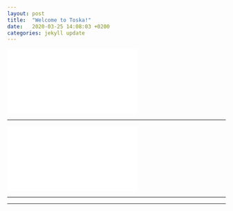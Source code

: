 ```yaml
---
layout: post
title:  "Welcome to Toska!"
date:   2020-03-25 14:08:03 +0200
categories: jekyll update
---
```


<div className="introduction" ><iframe src="/terho/index.html" frameBorder="0" > </iframe></div>
<hr />
<div className="introduction" ><iframe src="/mikko/index.html" frameBorder="0" > </iframe></div>
<hr />
<div className="introduction" ><div id="tuomo"></div></div>
<hr />
<div className="introduction" ><div id="jami"></div></div>

<script src="/jami/main.js"></script>
<script src="/tuomo/main.js"></script>